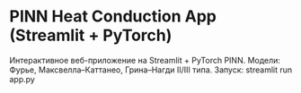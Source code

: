 ﻿# PINN Heat Conduction App (Streamlit + PyTorch)
Интерактивное веб-приложение на Streamlit + PyTorch PINN.
Модели: Фурье, Максвелла–Каттанео, Грина–Нагди II/III типа.
Запуск: streamlit run app.py


